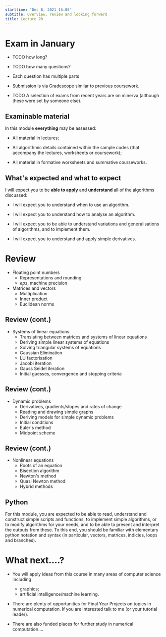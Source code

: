 ```yaml
---
starttime: "Dec 8, 2021 16:05"
subtitle: Overview, review and looking forward
title: Lecture 20
---
```


# Exam in January

-   TODO how long?

-   TODO how many questions?

-   Each question has multiple parts

-   Submission is via Gradescope similar to previous coursework.

-   TODO A selection of exams from recent years are on minerva (although these were set by someone else).

## Examinable material

In this module **everything** may be assessed:

-   All material in lectures;

-   All algorithmic details contained within the sample codes (that accompany the lectures, worksheets or coursework);

-   All material in formative worksheets and summative courseworks.

## What's expected and what to expect

I will expect you to be **able to apply** and **understand** all of the algorithms discussed:

-   I will expect you to understand when to use an algorithm.

-   I will expect you to understand how to analyse an algorithm.

-   I will expect you to be able to understand variations and generalisations of algorithms, and to implement them.

-   I will expect you to understand and apply simple derivatives.

# Review

-   Floating point numbers
    -   Representations and rounding
    -   $eps$, machine precision
-   Matrices and vectors
    -   Multiplication
    -   Inner product
    -   Euclidean norms

## Review (cont.)

-   Systems of linear equations
    -   Translating between matrices and systems of linear equations
    -   Deriving simple linear systems of equations
    -   Solving triangular systems of equations
    -   Gaussian Elimination
    -   LU factorisation
    -   Jacobi iteration
    -   Gauss Seidel iteration
    -   Initial guesses, convergence and stopping criteria

## Review (cont.)

-   Dynamic problems
    -   Derivatives, gradients/slopes and rates of change
    -   Reading and drawing simple graphs
    -   Deriving models for simple dynamic problems
    -   Initial conditions
    -   Euler's method
    -   Midpoint scheme

## Review (cont.)

-   Nonlinear equations
    -   Roots of an equation
    -   Bisection algorithm
    -   Newton's method
    -   Quasi Newton method
    -   Hybrid methods

## Python

For this module, you are expected to be able to read, understand and construct simple scripts and functions, to implement simple algorithms, or to modify algorithms for your needs, and to be able to present and interpret the outputs from these. To this end, you should be familiar with elementary python notation and syntax (in particular, vectors, matrices, indicies, loops and branches).

# What next....?

-   You will apply ideas from this course in many areas of computer science including

    -   graphics;
    -   artificial intelligence/machine learning.

-   There are plenty of opportunities for Final Year Projects on topics in numerical computation. If you are interested talk to me (or your tutorial leader).

-   There are also funded places for further study in numerical computation....

